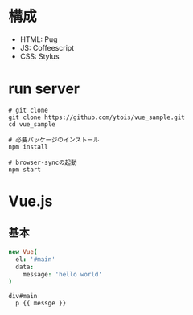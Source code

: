 # 構成

- HTML: Pug
- JS:   Coffeescript
- CSS:  Stylus

# run server

```
# git clone
git clone https://github.com/ytois/vue_sample.git
cd vue_sample

# 必要パッケージのインストール
npm install

# browser-syncの起動
npm start
```

# Vue.js

## 基本

```CoffeeScript
new Vue(
  el: '#main'
  data:
    message: 'hello world'
)
```

```Pug
div#main
  p {{ messge }}
```
